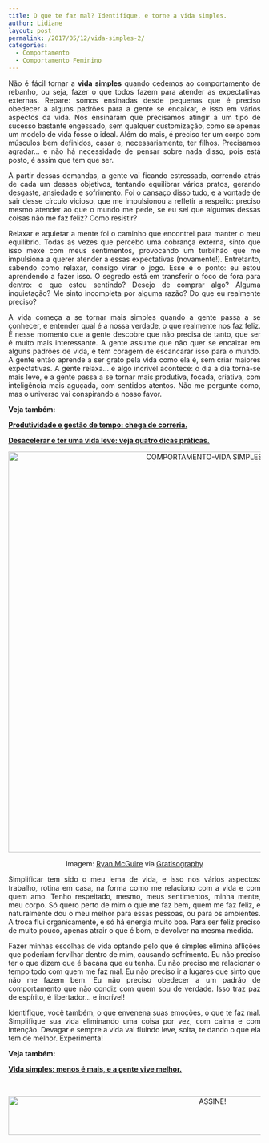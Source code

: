 ```yaml
---
title: O que te faz mal? Identifique, e torne a vida simples.
author: Lidiane
layout: post
permalink: /2017/05/12/vida-simples-2/
categories:
  - Comportamento
  - Comportamento Feminino
---
```

<p align="justify">
  Não é fácil tornar a <strong>vida simples</strong> quando cedemos ao comportamento de rebanho, ou seja, fazer o que todos fazem para atender as expectativas externas. Repare: somos ensinadas desde pequenas que é preciso obedecer a alguns padrões para a gente se encaixar, e isso em vários aspectos da vida. Nos ensinaram que precisamos atingir a um tipo de sucesso bastante engessado, sem qualquer customização, como se apenas um modelo de vida fosse o ideal. Além do mais, é preciso ter um corpo com músculos bem definidos, casar e, necessariamente, ter filhos. Precisamos agradar… e não há necessidade de pensar sobre nada disso, pois está posto, é assim que tem que ser.
</p>

<p align="justify">
  A partir dessas demandas, a gente vai ficando estressada, correndo atrás de cada um desses objetivos, tentando equilibrar vários pratos, gerando desgaste, ansiedade e sofrimento. Foi o cansaço disso tudo, e a vontade de sair desse círculo vicioso, que me impulsionou a refletir a respeito: preciso mesmo atender ao que o mundo me pede, se eu sei que algumas dessas coisas não me faz feliz? Como resistir?
</p>

<p align="justify">
  Relaxar e aquietar a mente foi o caminho que encontrei para manter o meu equilíbrio. Todas as vezes que percebo uma cobrança externa, sinto que isso mexe com meus sentimentos, provocando um turbilhão que me impulsiona a querer atender a essas expectativas (novamente!). Entretanto, sabendo como relaxar, consigo virar o jogo. Esse é o ponto: eu estou aprendendo a fazer isso. O segredo está em transferir o foco de fora para dentro: o que estou sentindo? Desejo de comprar algo? Alguma inquietação? Me sinto incompleta por alguma razão? Do que eu realmente preciso?
</p>

<p align="justify">
  A vida começa a se tornar mais simples quando a gente passa a se conhecer, e entender qual é a nossa verdade, o que realmente nos faz feliz. É nesse momento que a gente descobre que não precisa de tanto, que ser é muito mais interessante. A gente assume que não quer se encaixar em alguns padrões de vida, e tem coragem de escancarar isso para o mundo. A gente então aprende a ser grato pela vida como ela é, sem criar maiores expectativas. A gente relaxa… e algo incrível acontece: o dia a dia torna-se mais leve, e a gente passa a se tornar mais produtiva, focada, criativa, com inteligência mais aguçada, com sentidos atentos. Não me pergunte como, mas o universo vai conspirando a nosso favor.
</p>

<p align="justify">
  <strong>Veja também:</strong>
</p>

<p align="justify">
  <a href="http://www.trololodemulher.com.br/2015/07/17/produtividade-e-gestao-do-tempo/" target="_blank" rel="noopener noreferrer"><strong>Produtividade e gestão de tempo: chega de correria.</strong></a>
</p>

<p align="justify">
  <a href="http://www.trololodemulher.com.br/2016/04/18/desacelerar/" target="_blank" rel="noopener noreferrer"><strong>Desacelerar e ter uma vida leve: veja quatro dicas práticas.</strong></a>
</p>

<p align="center">
  <img class="alignnone size-full wp-image-13806" src="https://www.trololodemulher.com.br/2017/05/COMPORTAMENTO-VIDA-SIMPLES-800.jpg" alt="COMPORTAMENTO-VIDA SIMPLES-800" width="800" height="800" />
</p>

<p align="center">
  Imagem: <a href="http://www.laughandpee.com/" target="_blank" rel="noopener noreferrer">Ryan McGuire</a> via <a href="http://www.gratisography.com/#all" target="_blank" rel="noopener noreferrer">Gratisography</a>
</p>

<p align="justify">
  Simplificar tem sido o meu lema de vida, e isso nos vários aspectos: trabalho, rotina em casa, na forma como me relaciono com a vida e com quem amo. Tenho respeitado, mesmo, meus sentimentos, minha mente, meu corpo. Só quero perto de mim o que me faz bem, quem me faz feliz, e naturalmente dou o meu melhor para essas pessoas, ou para os ambientes. A troca flui organicamente, e só há energia muito boa. Para ser feliz preciso de muito pouco, apenas atrair o que é bom, e devolver na mesma medida.
</p>

<p align="justify">
  Fazer minhas escolhas de vida optando pelo que é simples elimina aflições que poderiam fervilhar dentro de mim, causando sofrimento. Eu não preciso ter o que dizem que é bacana que eu tenha. Eu não preciso me relacionar o tempo todo com quem me faz mal. Eu não preciso ir a lugares que sinto que não me fazem bem. Eu não preciso obedecer a um padrão de comportamento que não condiz com quem sou de verdade. Isso traz paz de espírito, é libertador… e incrível!
</p>

<p align="justify">
  Identifique, você também, o que envenena suas emoções, o que te faz mal. Simplifique sua vida eliminando uma coisa por vez, com calma e com intenção. Devagar e sempre a vida vai fluindo leve, solta, te dando o que ela tem de melhor. Experimenta!
</p>

<p align="justify">
  <strong>Veja também:</strong>
</p>

<p align="justify">
  <a href="http://www.trololodemulher.com.br/2015/07/03/vida-simples/" target="_blank" rel="noopener noreferrer"><strong>Vida simples: menos é mais, e a gente vive melhor.</strong></a>
</p>

&nbsp;

<p align="center">
  <a href="http://feedburner.google.com/fb/a/mailverify?uri=blogbichafemea&loc=pt_BR" target="_blank" rel="noopener noreferrer"><img class="alignnone size-full wp-image-10439" src="https://www.trololodemulher.com.br/2014/09/ASSINE.png" alt="ASSINE!" width="800" height="78" /></a>
</p>

&nbsp;

&nbsp;
